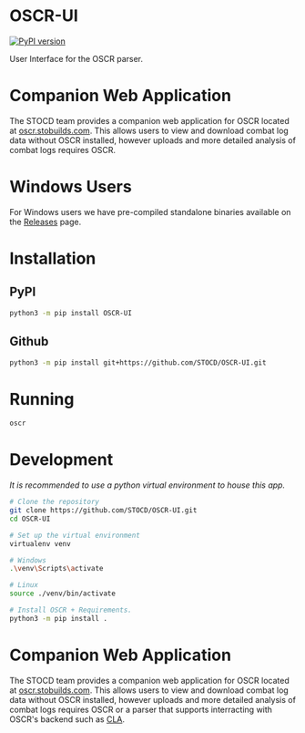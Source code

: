 # OSCR-UI

[![PyPI version](https://badge.fury.io/py/OSCR-UI.svg)](https://badge.fury.io/py/OSCR-UI)

User Interface for the OSCR parser. 

# Companion Web Application

The STOCD team provides a companion web application for OSCR located at [oscr.stobuilds.com](https://oscr.stobuilds.com).
This allows users to view and download combat log data without OSCR installed, however uploads
and more detailed analysis of combat logs requires OSCR.

# Windows Users

For Windows users we have pre-compiled standalone binaries available on the [Releases](https://github.com/STOCD/OSCR-UI/releases) page.

# Installation

## PyPI

```bash
python3 -m pip install OSCR-UI
```

## Github

```bash
python3 -m pip install git+https://github.com/STOCD/OSCR-UI.git
```

# Running

```bash
oscr
```

# Development

*It is recommended to use a python virtual environment to house this app.*

```bash
# Clone the repository
git clone https://github.com/STOCD/OSCR-UI.git
cd OSCR-UI

# Set up the virtual environment
virtualenv venv

# Windows
.\venv\Scripts\activate

# Linux
source ./venv/bin/activate

# Install OSCR + Requirements.
python3 -m pip install .
```

# Companion Web Application

The STOCD team provides a companion web application for OSCR located at [oscr.stobuilds.com](https://oscr.stobuilds.com).
This allows users to view and download combat log data without OSCR installed, however uploads
and more detailed analysis of combat logs requires OSCR or a parser that supports
interracting with OSCR's backend such as [CLA](https://github.com/AnotherNathan/STO_CombatLogAnalyzer).
